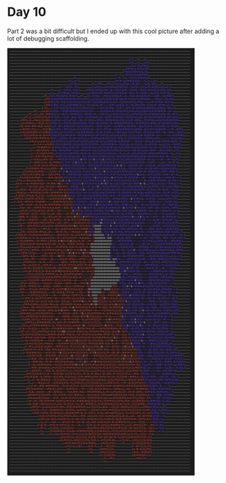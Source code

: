 # Day 10

Part 2 was a bit difficult but I ended up with this cool picture after adding a lot of debugging scaffolding.

![](part2.png)
